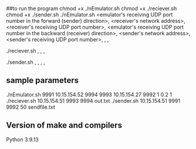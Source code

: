 

##to run the program
chmod +x ./nEmulator.sh
chmod +x ./reciever.sh
chmod +x ./sender.sh
./nEmulator.sh <emulator's receiving UDP port number in the forward (sender) direction>,
<receiver's network address>,
<receiver's receiving UDP port number>,
<emulator's receiving UDP port number in the backward (receiver) direction>,
<sender's network address>,
<sender's receiving UDP port number>,
<maximum delay of the link in units of millisecond>,
<packet discard probability>,
<verbose-mode>

./reciever.sh <hostname for the network emulator>,
<UDP port number used by the link emulator to receive ACKs from the receiver>,
<UDP port number used by the receiver to receive data from the emulator>,
<name of the file into which the received data is written>

./sender.sh <host address of the network emulator>,
<UDP port number used by the emulator to receive data from the sender>,
<UDP port number used by the sender to receive ACKs from the emulator>,
<timeout interval in units of millisecond>,
<name of the file to be transferred>

## sample parameters
./nEmulator.sh 9991 10.15.154.52 9994 9993  10.15.154.27 9992 1 0.2 1
./reciever.sh 10.15.154.51 9993 9994 out.txt
./sender.sh 10.15.154.51 9991 9992 50 sendfile.txt


## Version of make and compilers
Python 3.9.13